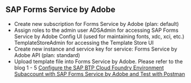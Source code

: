 
## SAP Forms Service by Adobe

- Create new subscription for Forms Service by Adobe (plan: default)
- Assign roles to the admin user
ADSAdmin for accessing SAP Forms Service by Adobe Config UI (used for maintaining fonts, xdc, xci, etc.)
TemplateStoreAdmin for accessing the Template Store UI
- Create new instance and service key for service: Forms Service by Adobe API (plan: standard)
- Upload template file into Forms Service by Adobe.
Please refer to the blog 1 - 5 [Configure the SAP BTP Cloud Foundry Environment Subaccount with SAP Forms Service by Adobe and Test with Postman](https://community.sap.com/t5/technology-blogs-by-sap/configure-the-sap-btp-cloud-foundry-environment-subaccount-with-sap-forms/ba-p/13536407)













